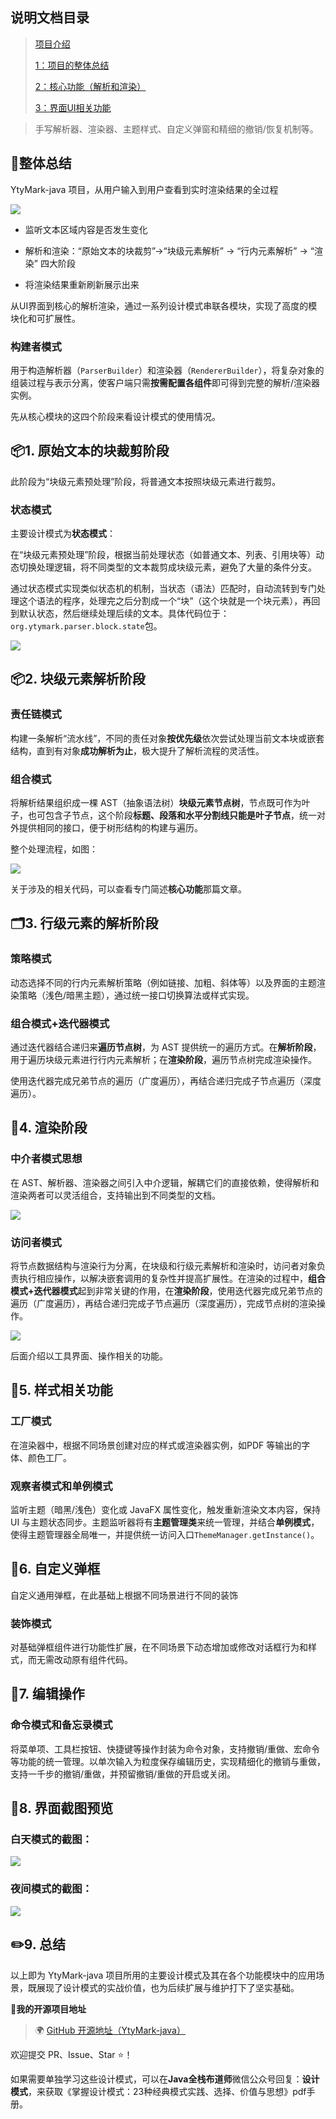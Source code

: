 
## 说明文档目录

> [项目介绍](#-项目简介)
>
> [1：项目的整体总结](./doc/1：项目的整体总结.md)
>
> [2：核心功能（解析和渲染）](./doc/2：核心功能（解析和渲染）.md)
>
> [3：界面UI相关功能](./doc/3：界面UI相关功能.md)


> 手写解析器、渲染器、主题样式、自定义弹窗和精细的撤销/恢复机制等。

## 📌整体总结

YtyMark-java 项目，从用户输入到用户查看到实时渲染结果的全过程

![](..\image\文本处理流程.jpg)

- 监听文本区域内容是否发生变化

- 解析和渲染：“原始文本的块裁剪”→“块级元素解析” → “行内元素解析” → “渲染” 四大阶段

- 将渲染结果重新刷新展示出来

从UI界面到核心的解析渲染，通过一系列设计模式串联各模块，实现了高度的模块化和可扩展性。

### 构建者模式

用于构造解析器（`ParserBuilder`）和渲染器（`RendererBuilder`），将复杂对象的组装过程与表示分离，使客户端只需**按需配置各组件**即可得到完整的解析/渲染器实例。

先从核心模块的这四个阶段来看设计模式的使用情况。

## 📦1. 原始文本的块裁剪阶段

此阶段为“块级元素预处理”阶段，将普通文本按照块级元素进行裁剪。

### 状态模式

主要设计模式为**状态模式**：

在“块级元素预处理”阶段，根据当前处理状态（如普通文本、列表、引用块等）动态切换处理逻辑，将不同类型的文本裁剪成块级元素，避免了大量的条件分支。

通过状态模式实现类似状态机的机制，当状态（语法）匹配时，自动流转到专门处理这个语法的程序，处理完之后分割成一个“块”（这个块就是一个块元素），再回到默认状态，然后继续处理后续的文本。具体代码位于：`org.ytymark.parser.block.state`包。

![](..\image\状态流转.jpg)

## 📦2. 块级元素解析阶段

### 责任链模式

构建一条解析“流水线”，不同的责任对象**按优先级**依次尝试处理当前文本块或嵌套结构，直到有对象**成功解析为止**，极大提升了解析流程的灵活性。

### 组合模式

将解析结果组织成一棵 AST（抽象语法树）**块级元素节点树**，节点既可作为叶子，也可包含子节点，这个阶段**标题、段落和水平分割线只能是叶子节点**，统一对外提供相同的接口，便于树形结构的构建与遍历。

整个处理流程，如图：

![](..\image\责任链处理流程.jpg)

关于涉及的相关代码，可以查看专门简述**核心功能**那篇文章。

## 🗂3. 行级元素的解析阶段

### 策略模式

动态选择不同的行内元素解析策略（例如链接、加粗、斜体等）以及界面的主题渲染策略（浅色/暗黑主题），通过统一接口切换算法或样式实现。

### 组合模式+迭代器模式

通过迭代器结合递归来**遍历节点树**，为 AST 提供统一的遍历方式。在**解析阶段**，用于遍历块级元素进行行内元素解析；在**渲染阶段**，遍历节点树完成渲染操作。

使用迭代器完成兄弟节点的遍历（广度遍历），再结合递归完成子节点遍历（深度遍历）。

## 🧩4. 渲染阶段

### 中介者模式思想

在 AST、解析器、渲染器之间引入中介逻辑，解耦它们的直接依赖，使得解析和渲染两者可以灵活组合，支持输出到不同类型的文档。

![](..\image\解析和渲染解耦图.jpg)

### 访问者模式

将节点数据结构与渲染行为分离，在块级和行级元素解析和渲染时，访问者对象负责执行相应操作，以解决嵌套调用的复杂性并提高扩展性。在渲染的过程中，**组合模式+迭代器模式**起到非常关键的作用，在**渲染阶段**，使用迭代器完成兄弟节点的遍历（广度遍历），再结合递归完成子节点遍历（深度遍历），完成节点树的渲染操作。

![](..\image\双重分派机制.jpg)

后面介绍以工具界面、操作相关的功能。

## 📍5. 样式相关功能

### 工厂模式

在渲染器中，根据不同场景创建对应的样式或渲染器实例，如PDF 等输出的字体、颜色工厂。

### 观察者模式和单例模式

监听主题（暗黑/浅色）变化或 JavaFX 属性变化，触发重新渲染文本内容，保持 UI 与主题状态同步。主题监听器将有**主题管理类**来统一管理，并结合**单例模式**，使得主题管理器全局唯一，并提供统一访问入口`ThemeManager.getInstance()`。

## 🎯6. 自定义弹框

自定义通用弹框，在此基础上根据不同场景进行不同的装饰

### 装饰模式

对基础弹框组件进行功能性扩展，在不同场景下动态增加或修改对话框行为和样式，而无需改动原有组件代码。

## 📝7. 编辑操作

### 命令模式和备忘录模式

将菜单项、工具栏按钮、快捷键等操作封装为命令对象，支持撤销/重做、宏命令等功能的统一管理。以单次输入为粒度保存编辑历史，实现精细化的撤销与重做，支持一千步的撤销/重做，并预留撤销/重做的开启或关闭。

## 📸8. 界面截图预览

### 白天模式的截图：

![](..\image\白天模式.jpg)

### 夜间模式的截图：

![](..\image\黑夜模式.jpg)

## ✏️9. 总结

以上即为 YtyMark-java 项目所用的主要设计模式及其在各个功能模块中的应用场景，既展现了设计模式的实战价值，也为后续扩展与维护打下了坚实基础。

🙌**我的开源项目地址**

> 🌍 [GitHub 开源地址（YtyMark-java）](https://github.com/yuantingyue/YtyMark-java) 

欢迎提交 PR、Issue、Star ⭐️！

如果需要单独学习这些设计模式，可以在**Java全栈布道师**微信公众号回复：**设计模式**，来获取《掌握设计模式：23种经典模式实践、选择、价值与思想》pdf手册。
